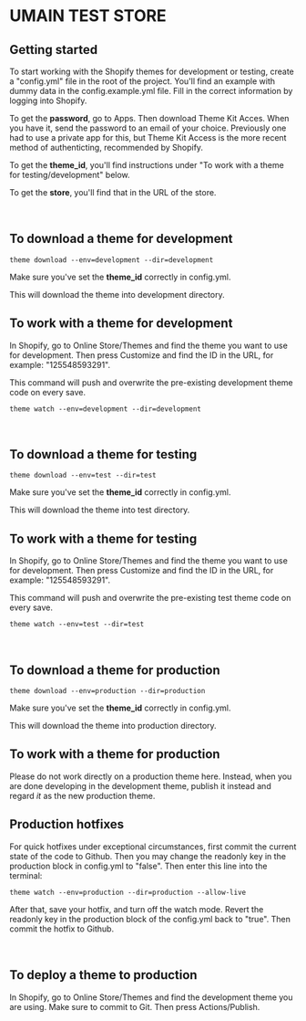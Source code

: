 # UMAIN TEST STORE

## Getting started

To start working with the Shopify themes for development or testing, create a "config.yml" file in the root of the project. You'll find an example with dummy data in the config.example.yml file. Fill in the correct information by logging into Shopify.

To get the **password**, go to Apps. Then download Theme Kit Acces. When you have it, send the password to an email of your choice. Previously one had to use a private app for this, but Theme Kit Access is the more recent method of authenticting, recommended by Shopify.

To get the **theme_id**, you'll find instructions under "To work with a theme for testing/development" below.

To get the **store**, you'll find that in the URL of the store.

<br>

## To download a theme for development

`theme download --env=development --dir=development`

Make sure you've set the **theme_id** correctly in config.yml.

This will download the theme into development directory.

## To work with a theme for development

In Shopify, go to Online Store/Themes and find the theme you want to use for development. Then press Customize and find the ID in the URL, for example: "125548593291".

This command will push and overwrite the pre-existing development theme code on every save.

`theme watch --env=development --dir=development`

<br>

## To download a theme for testing

`theme download --env=test --dir=test`

Make sure you've set the **theme_id** correctly in config.yml.

This will download the theme into test directory.

## To work with a theme for testing

In Shopify, go to Online Store/Themes and find the theme you want to use for development. Then press Customize and find the ID in the URL, for example: "125548593291".

This command will push and overwrite the pre-existing test theme code on every save.

`theme watch --env=test --dir=test`

<br>

## To download a theme for production

`theme download --env=production --dir=production`

Make sure you've set the **theme_id** correctly in config.yml.

This will download the theme into production directory.

## To work with a theme for production

Please do not work directly on a production theme here. Instead, when you are done developing in the development theme, publish it instead and regard _it_ as the new production theme.

## Production hotfixes

For quick hotfixes under exceptional circumstances, first commit the current state of the code to Github. Then you may change the readonly key in the production block in config.yml to "false". Then enter this line into the terminal:

`theme watch --env=production --dir=production --allow-live`

After that, save your hotfix, and turn off the watch mode. Revert the readonly key in the production block of the config.yml back to "true". Then commit the hotfix to Github.

<br>

## To deploy a theme to production

In Shopify, go to Online Store/Themes and find the development theme you are using. Make sure to commit to Git. Then press Actions/Publish.
